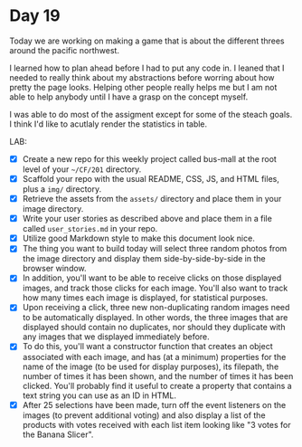 # Day 19

Today we are working on making a game that is about the different threes around the pacific northwest.

I learned how to plan ahead before I had to put any code in.
I leaned that I needed to really think about my abstractions before worring about how pretty the page looks. Helping other people really helps me but I am not able to help anybody until I have a grasp on the concept myself.

I was able to do most of the assigment except for some of the steach goals. I think I'd like to acutlaly render the statistics in  table. 


LAB:

* [x]  Create a new repo for this weekly project called bus-mall at the root level of your `~/CF/201` directory.
* [x]  Scaffold your repo with the usual README, CSS, JS, and HTML files, plus a `img/` directory.
* [x]  Retrieve the assets from the `assets/` directory and place them in your image directory.
* [x]  Write your user stories as described above and place them in a file called `user_stories.md` in your repo.
* [x]  Utilize good Markdown style to make this document look nice.
* [x]  The thing you want to build today will select three random photos from the image directory and display them side-by-side-by-side in the browser window.
* [x]  In addition, you'll want to be able to receive clicks on those displayed images, and track those clicks for each image. You'll also want to track how many times each image is displayed, for statistical purposes.
* [x]  Upon receiving a click, three new non-duplicating random images need to be automatically displayed. In other words, the three images that are displayed should contain no duplicates, nor should they duplicate with any images that we displayed immediately before.
* [x]  To do this, you'll want a constructor function that creates an object associated with each image, and has (at a minimum) properties for the name of the image (to be used for display purposes), its filepath, the number of times it has been shown, and the number of times it has been clicked. You'll probably find it useful to create a property that contains a text string you can use as an ID in HTML.
* [x]  After 25 selections have been made, turn off the event listeners on the images (to prevent additional voting) and also display a list of the products with votes received with each list item looking like "3 votes for the Banana Slicer".
